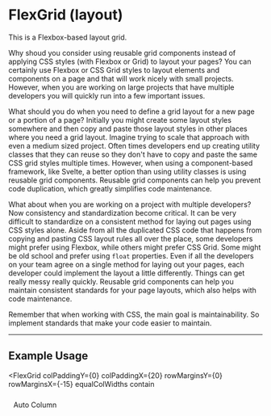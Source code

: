 <!--
  * This grid borrows ideas from W3Schools' responsive grid (https://www.w3schools.com/w3css/w3css_grid.asp) and the Carbon Components Svelte Grid (https://carbon-components-svelte.onrender.com/components/Grid).
  * I also used this article as inspiration for creating a grid component system in the first place: https://codyhouse.co/blog/post/css-grid-layout-vs-framework-grid
-->


<script lang="ts">
  import { FlexGrid, FlexRow, FlexCol, TabsContainer, TabBar, Tab, TabPanel } from "/src/lib";
</script>


# FlexGrid (layout)

This is a Flexbox-based layout grid.

Why shoud you consider using reusable grid components instead of applying CSS styles (with Flexbox or Grid) to layout your pages? You can certainly use Flexbox or CSS Grid styles to layout elements and components on a page and that will work nicely with small projects. However, when you are working on large projects that have multiple developers you will quickly run into a few important issues.

What should you do when you need to define a grid layout for a new page or a portion of a page? Initially you might create some layout styles somewhere and then copy and paste those layout styles in other places where you need a grid layout. Imagine trying to scale that approach with even a medium sized project. Often times developers end up creating utility classes that they can reuse so they don't have to copy and paste the same CSS grid styles multiple times. However, when using a component-based framework, like Svelte, a better option than using utility classes is using reusable grid components. Reusable grid components can help you prevent code duplication, which greatly simplifies code maintenance.

What about when you are working on a project with multiple developers? Now consistency and standardization become critical. It can be very difficult to standardize on a consistent method for laying out pages using CSS styles alone. Aside from all the duplicated CSS code that happens from copying and pasting CSS layout rules all over the place, some developers might prefer using Flexbox, while others might prefer CSS Grid. Some might be old school and prefer using `float` properties. Even if all the developers on your team agree on a single method for laying out your pages, each developer could implement the layout a little differently. Things can get really messy really quickly. Reusable grid components can help you maintain consistent standards for your page layouts, which also helps with code maintenance. 

Remember that when working with CSS, the main goal is maintainability. So implement standards that make your code easier to maintain.

---

## Example Usage

<FlexGrid
  colPaddingY={0}
  colPaddingX={20}
  rowMarginsY={0}
  rowMarginsX={-15}
  equalColWidths
  contain
>
  <FlexRow>
    <FlexCol><div class="cell red">Auto Column</div></FlexCol>
    <FlexCol><div class="cell yellow">Auto Column</div></FlexCol>
    <FlexCol><div class="cell blue">Auto Column</div></FlexCol>
    <FlexCol><div class="cell green">Auto Column<br><br>This column has more text than the other columns</div></FlexCol>
  </FlexRow>
</FlexGrid>

<br>

```svelte
<script lang="ts">
  import { Grid, Row, Col } from "@fanny-pack-ui/svelte-kit";
</script>

<FlexGrid
  colPaddingY={0}
  colPaddingX={20}
  rowMarginsY={0}
  rowMarginsX={-20}
  equalColWidths
  contain
>
  <FlexRow>
    <FlexCol><div class="cell red">Auto Column</div></FlexCol>
    <FlexCol><div class="cell yellow">Auto Column</div></FlexCol>
    <FlexCol><div class="cell blue">Auto Column</div></FlexCol>
    <FlexCol><div class="cell green">Auto Column<br><br>This column has more text than the other columns</div></FlexCol>
  </FlexRow>
</FlexGrid>

<style>
  .cell {
    height: 100%;
    padding: 10px;
    border: var(--border-default);
    color: var(--white);

    &.red {
      background-color: var(--dark-red);
    }

    &.yellow {
      background-color: var(--yellow);
      color: var(--text-color-default);
    }

    &.blue {
      background-color: var(--dark-blue);
    }

    &.green {
      background-color: var(--dark-green);
    }
  }
</style>
```

There are three components: `<FlexGrid>`, `<FlexRow>`, `<FlexCol>`. By default the column widths are not equal, but you can pass the `equalColWidths` prop to the `<FlexGrid>` component to make them be equal widths. You can also set responsive breakpoints for your columns (see below). 

<br>

## Responsive Grid

<FlexGrid
  colPaddingX={10}
  rowMarginsX={-10}
>
  <FlexRow>
    <FlexCol xs={12} md={6} xl={2}><div class="cell red">1</div></FlexCol>
    <FlexCol xs={12} md={6} xl={6}><div class="cell yellow">2</div></FlexCol>
    <FlexCol xs={12} md={6} xl={2}><div class="cell blue">3</div></FlexCol>
    <FlexCol xs={12} md={6} xl={2}><div class="cell green">4</div></FlexCol>
  </FlexRow>
</FlexGrid>

<br>

```svelte
<FlexGrid
  colPaddingX={10}
  rowMarginsX={-10}
>
  <FlexRow>
    <FlexCol xs={12} md={6} xl={2}><div class="cell red">1</div></FlexCol>
    <FlexCol xs={12} md={6} xl={6}><div class="cell yellow">2</div></FlexCol>
    <FlexCol xs={12} md={6} xl={2}><div class="cell blue">3</div></FlexCol>
    <FlexCol xs={12} md={6} xl={2}><div class="cell green">4</div></FlexCol>
  </FlexRow>
</FlexGrid>
```

This `<FlexGrid>` component uses a 12-column layout. That means that for each breakpoint any columns that exceed 12 will wrap to the next row. For example, each of the `xs` values equals `12`, so each `<FlexCol>` will take up the entire row on `xs` screens. Each of the `md` values equals `6`, so each `<FlexCol>` will take up half a row on `md` screens. You can probably do the math for how much space each `<FlexCol>` will take up on `xl` screens and above. You can also resize your screen to see how the columns layout at each of those breakpoints.

<br>

### Column Breakpoints

Fanny Pack UI uses 6 breakpoints:

* `xs`: 0px - 639px (Extra small devices - phones, 600px and smaller)
* `sm`: 640px - 767px (Small devices - portrait tablets and large phones, 601px and larger)
* `md`: 768px - 1023px (Medium devices - landscape tablets, 768px and larger)
* `lg`: 1024px - 1279px (Large devices - laptops, 993px and larger)
* `xl`: 1280px - 1535px (Extra large devices - large laptops and desktops, 1200px and larger)
* `xxl`: 1536px and larger

Just like with any other responsive design system, larger breakpoints will inherit the column values that you set on smaller breakpoints. So, for example, if you only set column values for the `xs` breakpoint, the `xxl` breakpoint will inherit those same column values.

6 breakpoints might seem like a lot to work with, but you don't have to set column values for each breakpoint. One idea you can use is to specify column values for only the `xs`, `md`, and `xl` breakpoints and then allow the other breakpoints to inherit the column values from the breakpoints that are smaller than them (e.g. `sm` will inherit from `xs`, `lg` will inherit from `md`, `xxl` will inherit from `xl`).

Note that the value ranges for each breakpoint can be changed in the `media-queries.css` file.

---

For reference, here are the viewport sizes of some common devices:

* iPhone 8: 375px wide x 667px high (portrait is `xs` range, landscape is `sm` range)
* iPad (in portrait mode): 768px wide x 1024px high (`md` range)
* iPad Pro (in portrait mode): 1024px wide x 1366px high (`lg` range)
* Macbook Pro 15": 1440px wide x 900px high (`xl` range)

<br>

### 12-column Layout
The Fanny Pack `<FlexGrid>` component uses a 12-column layout. A 12-column layout is more versatile than a 16 column layout because it allows developers to implement evenly-spaced 1-, 2-, 3-, 4-, 6-, and 12-column layouts, if necessary.

<br>

## Multiple Rows In A Grid

You can put multiple rows inside a single `<FlexGrid>` component and the `<FlexCol>` components can have different breakpoint values.

<div class="grid-wrapper">
  <FlexGrid
    colPaddingX={20}
    rowMarginsY={20}
    equalColWidths
  >
    <FlexRow>
      <FlexCol><div class="cell red">Auto Column</div></FlexCol>
      <FlexCol><div class="cell yellow">Auto Column</div></FlexCol>
      <FlexCol><div class="cell blue">Auto Column</div></FlexCol>
      <FlexCol><div class="cell green">Auto Column<br><br>This column has more text than the other columns</div></FlexCol>
    </FlexRow>
    <hr>
    <FlexRow>
      <FlexCol xs={2} md={4} xl={2}><div class="cell red">1</div></FlexCol>
      <FlexCol xs={4} md={2} xl={6}><div class="cell yellow">2</div></FlexCol>
      <FlexCol xs={4} md={4} xl={2}><div class="cell blue">3</div></FlexCol>
      <FlexCol xs={2} md={2} xl={2}><div class="cell green">4</div></FlexCol>
    </FlexRow>
  </FlexGrid>
</div>

<br>

```svelte
<div class="grid-wrapper">
  <FlexGrid
    colPaddingX={20}
    rowMarginsY={20}
    equalColWidths
  >
    <FlexRow>
      <FlexCol><div class="cell red">Auto Column</div></FlexCol>
      <FlexCol><div class="cell yellow">Auto Column</div></FlexCol>
      <FlexCol><div class="cell blue">Auto Column</div></FlexCol>
      <FlexCol><div class="cell green">Auto Column<br><br>This column has more text than the other columns</div></FlexCol>
    </FlexRow>
    <hr>
    <FlexRow>
      <FlexCol xs={2} md={4} xl={2}><div class="cell red">1</div></FlexCol>
      <FlexCol xs={4} md={2} xl={6}><div class="cell yellow">2</div></FlexCol>
      <FlexCol xs={4} md={4} xl={2}><div class="cell blue">3</div></FlexCol>
      <FlexCol xs={2} md={2} xl={2}><div class="cell green">4</div></FlexCol>
    </FlexRow>
  </FlexGrid>
</div>

<style>
  .grid-wrapper {
    border: 1px solid var(--border-color-default);
  }

  ...
</style>
```

Notice that you can even put `<hr>` element in between rows to provide some separation if you want.

<br>

## Offset columns

You can move columns up to 11 columns to the right by passing empty `<FlexCol>` components along with breakpoint props that take up the amount of space you want to offset. Then you can simply pass `<FlexCol>` components that have content.

<div class="grid-wrapper">
  <FlexGrid>
    <FlexRow>
      <FlexCol xs={3}></FlexCol>
      <FlexCol xs={3}></FlexCol>
      <FlexCol xs={3}></FlexCol>
      <FlexCol xs={3}><div class="cell blue">Column with content</div></FlexCol>
    </FlexRow>
    <FlexRow>
      <FlexCol xs={3}></FlexCol>
      <FlexCol xs={3}></FlexCol>
      <FlexCol xs={3}><div class="cell blue">Column with content</div></FlexCol>
      <FlexCol xs={3}><div class="cell blue">Column with content</div></FlexCol>
    </FlexRow>
    <FlexRow>
      <FlexCol xs={3}></FlexCol>
      <FlexCol xs={3}><div class="cell blue">Column with content</div></FlexCol>
      <FlexCol xs={3}><div class="cell blue">Column with content</div></FlexCol>
      <FlexCol xs={3}><div class="cell blue">Column with content</div></FlexCol>
    </FlexRow>
    <FlexRow>
      <FlexCol xs={3}><div class="cell blue">Column with content</div></FlexCol>
      <FlexCol xs={3}><div class="cell blue">Column with content</div></FlexCol>
      <FlexCol xs={3}><div class="cell blue">Column with content</div></FlexCol>
      <FlexCol xs={3}><div class="cell blue">Column with content</div></FlexCol>
    </FlexRow>
  </FlexGrid>
</div>

<br>

```svelte
<div class="grid-wrapper">
  <FlexGrid>
    <FlexRow>
      <FlexCol xs={3}></FlexCol>
      <FlexCol xs={3}></FlexCol>
      <FlexCol xs={3}></FlexCol>
      <FlexCol xs={3}><div class="cell blue">Column with content</div></FlexCol>
    </FlexRow>
    <FlexRow>
      <FlexCol xs={3}></FlexCol>
      <FlexCol xs={3}></FlexCol>
      <FlexCol xs={3}><div class="cell blue">Column with content</div></FlexCol>
      <FlexCol xs={3}><div class="cell blue">Column with content</div></FlexCol>
    </FlexRow>
    <FlexRow>
      <FlexCol xs={3}></FlexCol>
      <FlexCol xs={3}><div class="cell blue">Column with content</div></FlexCol>
      <FlexCol xs={3}><div class="cell blue">Column with content</div></FlexCol>
      <FlexCol xs={3}><div class="cell blue">Column with content</div></FlexCol>
    </FlexRow>
    <FlexRow>
      <FlexCol xs={3}><div class="cell blue">Column with content</div></FlexCol>
      <FlexCol xs={3}><div class="cell blue">Column with content</div></FlexCol>
      <FlexCol xs={3}><div class="cell blue">Column with content</div></FlexCol>
      <FlexCol xs={3}><div class="cell blue">Column with content</div></FlexCol>
    </FlexRow>
  </FlexGrid>
</div>
```

<hr>

## Props

<TabsContainer>
  <TabBar>
    <Tab>FlexGrid</Tab>
    <Tab>FlexCol</Tab>
  </TabBar>

  <TabPanel>
    <h2>FlexGrid</h2>

    <!-- See the comment in the Tabs component props for an explanation of these empty divs. -->
    <div></div>

    | Prop name | Type | Possible values | Default value | Description |
    | --------- | ---- | --------------- | ------------- | ----------- |
    | `rowMarginsY` | `number` | Any number | `0` | This stands for "row margins y-axis". This will provide top and bottom margins for each `<FlexRow>` in a `<FlexGrid>`. |
    | `rowMarginsX` | `number` | Any number | `0` | This stands for "row margins x-axis". This will provide left and right margins for each `<FlexRow>` in a `<FlexGrid>`. |
    | `colPaddingY` | `number` | Any number | `0` | This stands for "column padding y-axis". This will provide top and bottom padding for each `<FlexCol>` in a `<FlexGrid>`. So this essentially provides top and bottom padding for each cell in a `<FlexGrid>`.
    | `colPaddingX` | `number` | Any number | `0` | This stands for "column padding x-axis". This will provide left and right padding for each `<FlexCol>` in a `<FlexGrid>`. So this essentially provides left and right padding for each cell in a `<FlexGrid>`.
    | `equalColWidths` | `boolean` | `true`, `false` | `false` | If you do not set any column breakpoint values, then the widths of each column will be auto calculated based on the content in each column. However, if you want the column widths to be equal, then you can pass the `equalColWidths` prop to the `<FlexGrid>` component.<br><br>NOTE: The column breakpoint values will override the `equalColWidths` prop if both are set on a row. |
    | `contain` | `boolean` | `true`, `false` | `false` | The `<FlexGrid>` component references the `.fp-container` class from the `layout.css` utility classes file. The `.fp-container` class sets the `max-width` of an element to `--width-lg` and it centers the content. So if you pass the `contain` prop to a `<FlexGrid>` component, then the content within that `<FlexGrid>` will not spread any wider across the screen than the `--width-lg` value. |
  </TabPanel>

  <TabPanel>
    <h2>FlexCol</h2>

    <div></div>

    | Prop name | Type | Possible values | Default value | Description |
    | --------- | ---- | --------------- | ------------- | ----------- |
    | `xs`, `sm`, `md`, `lg`, `xl`, `xxl` | `number` | Any number | `0` | Each of these props represents a breakpoint. You can specify the width of each `<FlexCol>` component for the `xs`, `sm`, `md`, `lg`, `xl`, and/or `xxl` breakpoints. Values can be from `1` to `12`.<br><br>This `<FlexGrid>` component uses a 12-column layout. That means that for each breakpoint any columns that exceed 12 will wrap to the next row. See the "Responsive Grid" section above for an explanation and an example of how this works. |
  </TabPanel>
</TabsContainer>


<style>
  .grid-wrapper {
    border: 1px solid var(--border-color-default);
  }

  .cell {
    height: 100%;
    padding: 10px;
    border: 1px solid var(--white);
    color: var(--white);

    &.red {
      background-color: var(--dark-red);
    }

    &.yellow {
      background-color: var(--yellow);
      color: var(--text-color-default);
    }

    &.blue {
      background-color: var(--dark-blue);
    }

    &.green {
      background-color: var(--dark-green);
    }
  }
</style>

